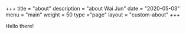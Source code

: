 +++
title = "about"
description = "about Wai Jun"
date = "2020-05-03"
menu = "main"
weight = 50
type ="page"
layout = "custom-about"	
+++

Hello there!
